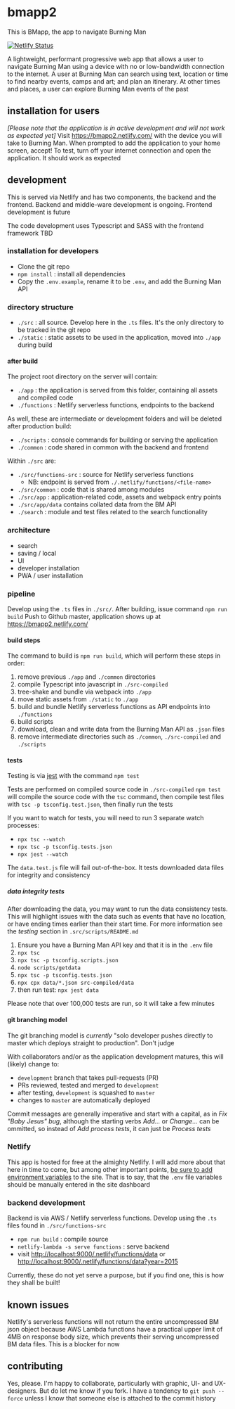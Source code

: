 # bmapp2

This is BMapp, the app to navigate Burning Man

[![Netlify Status](https://api.netlify.com/api/v1/badges/ebde0ed0-7a99-4169-8773-a2fd08662027/deploy-status)](https://app.netlify.com/sites/bmapp2/deploys)

A lightweight, performant progressive web app that allows a user to navigate Burning Man using a device with no or low-bandwidth connection to the internet. A user at Burning Man can search using text, location or time to find nearby events, camps and art; and plan an itinerary. At other times and places, a user can explore Burning Man events of the past

## installation for users

_[Please note that the application is in active development and will not work as expected yet]_ Visit <https://bmapp2.netlify.com/> with the device you will take to Burning Man. When prompted to add the application to your home screen, accept! To test, turn off your internet connection and open the application. It should work as expected

## development

This is served via Netlify and has two components, the backend and the frontend. Backend and middle-ware development is ongoing. Frontend development is future

The code development uses Typescript and SASS with the frontend framework TBD

### installation for developers

- Clone the git repo
- `npm install` : install all dependencies
- Copy the `.env.example`, rename it to be `.env`, and add the Burning Man API

### directory structure

- `./src` : all source. Develop here in the `.ts` files. It's the only directory to be tracked in the git repo
- `./static` : static assets to be used in the application, moved into `./app` during build

#### after build

The project root directory on the server will contain:

- `./app` : the application is served from this folder, containing all assets and compiled code
- `./functions` : Netlify serverless functions, endpoints to the backend

As well, these are intermediate or development folders and will be deleted after production build:

- `./scripts` : console commands for building or serving the application
- `./common` : code shared in common with the backend and frontend

Within `./src` are:

- `./src/functions-src` : source for Netlify serverless functions
  - NB: endpoint is served from `./.netlify/functions/<file-name>`
- `./src/common` : code that is shared among modules
- `./src/app` : application-related code, assets and webpack entry points
- `./src/app/data` contains collated data from the BM API
- `./search` : module and test files related to the search functionality

### architecture

- search
- saving / local
- UI
- developer installation
- PWA / user installation

### pipeline

Develop using the `.ts` files in `./src/`. After building, issue command `npm run build`
Push to Github master, application shows up at <https://bmapp2.netlify.com/>

#### build steps

The command to build is `npm run build`, which will perform these steps in order:

1. remove previous `./app` and `./common` directories
1. compile Typescript into javascript in `./src-compiled`
1. tree-shake and bundle via webpack into `./app`
1. move static assets from `./static` to `./app`
1. build and bundle Netlify serverless functions as API endpoints into `./functions`
1. build scripts
1. download, clean and write data from the Burning Man API as `.json` files
1. remove intermediate directories such as `./common`, `./src-compiled` and `./scripts`

#### tests

Testing is via [jest](https://jestjs.io) with the command `npm test`

Tests are performed on compiled source code in `./src-compiled`
`npm test` will compile the source code with the `tsc` command,
then compile test files with `tsc -p tsconfig.test.json`,
then finally run the tests

If you want to watch for tests, you will need to run 3 separate watch processes:

- `npx tsc --watch`
- `npx tsc -p tsconfig.tests.json`
- `npx jest --watch`

The `data.test.js` file will fail out-of-the-box. It tests downloaded data files for integrity and consistency

##### data integrity tests

After downloading the data, you may want to run the data consistency tests. This will highlight issues with the data such as events that have no location, or have ending times earlier than their start time. For more information see the _testing_ section in `.src/scripts/README.md`

1. Ensure you have a Burning Man API key and that it is in the `.env` file
1. `npx tsc`
1. `npx tsc -p tsconfig.scripts.json`
1. `node scripts/getdata`
1. `npx tsc -p tsconfig.tests.json`
1. `npx cpx data/*.json src-compiled/data`
1. then run test: `npx jest data`

Please note that over 100,000 tests are run, so it will take a few minutes

#### git branching model

The git branching model is *currently* "solo developer pushes directly to master which deploys straight to production". Don't judge

With collaborators and/or as the application development matures, this will (likely) change to:

- `development` branch that takes pull-requests (PR)
- PRs reviewed, tested and merged to `development`
- after testing, `development` is squashed to `master`
- changes to `master` are automatically deployed

Commit messages are generally imperative and start with a capital, as in _Fix "Baby Jesus" bug_, although the starting verbs _Add..._ or _Change..._ can be ommitted, so instead of _Add process tests_, it can just be _Process tests_

### Netlify

This app is hosted for free at the almighty Netlify. I will add more about that here in time to come, but among other important points, [be sure to add environment variables](https://docs.netlify.com/configure-builds/environment-variables/) to the site. That is to say, that the `.env` file variables should be manually entered in the site dashboard

### backend development

Backend is via AWS / Netlify serverless functions. Develop using the `.ts` files found in `./src/functions-src`

- `npm run build` : compile source
- `netlify-lambda -s serve functions` : serve backend
- visit <http://localhost:9000/.netlify/functions/data> or <http://localhost:9000/.netlify/functions/data?year=2015>

Currently, these do not yet serve a purpose, but if you find one, this is how they shall be built!

## known issues

Netlify's serverless functions will not return the entire uncompressed BM json object because AWS Lambda functions have a practical upper limit of 4MB on response body size, which prevents their serving uncompressed BM data files. This is a blocker for now

## contributing

Yes, please. I'm happy to collaborate, particularly with graphic, UI- and UX-designers. But do let me know if you fork. I have a tendency to `git push --force` unless I know that someone else is attached to the commit history
